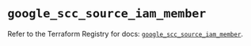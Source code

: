 # `google_scc_source_iam_member`

Refer to the Terraform Registry for docs: [`google_scc_source_iam_member`](https://registry.terraform.io/providers/hashicorp/google-beta/6.39.0/docs/resources/google_scc_source_iam_member).
